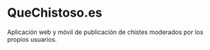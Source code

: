 QueChistoso.es
======

Aplicación web y móvil de publicación de chistes moderados por los propios usuarios.
